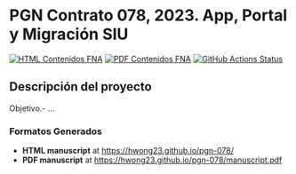 # PGN Contrato 078, 2023. App, Portal y Migración SIU
[![HTML Contenidos FNA](https://img.shields.io/badge/manuscript-HTML-blue.svg)](https://hwong23.github.io/pgn-078/)
[![PDF Contenidos FNA](https://img.shields.io/badge/manuscript-PDF-blue.svg)](https://hwong23.github.io/pgn-078/manuscript.pdf)
[![GitHub Actions Status](https://github.com/hwong23/fna-dd-f2-pry1/workflows/Manubot/badge.svg)](https://github.com/hwong23/fna-dd-f2-pry1/actions)

## Descripción del proyecto
Objetivo.- ...

### Formatos Generados
+ **HTML manuscript** at https://hwong23.github.io/pgn-078/
+ **PDF manuscript** at https://hwong23.github.io/pgn-078/manuscript.pdf

